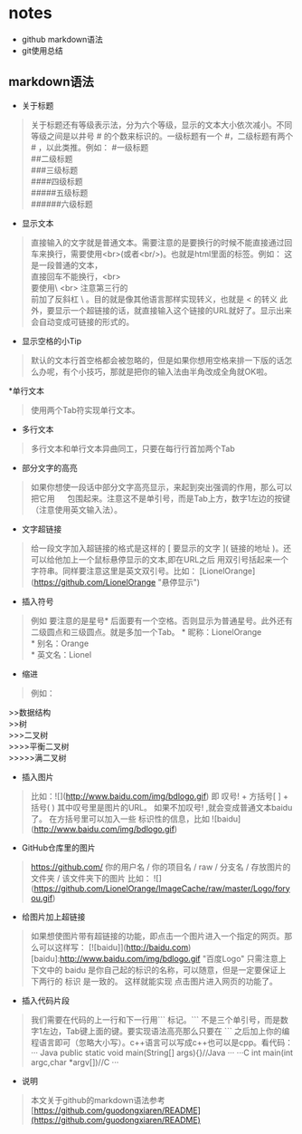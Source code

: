 # notes
* github markdown语法
* git使用总结

## markdown语法
* 关于标题

>关于标题还有等级表示法，分为六个等级，显示的文本大小依次减小。不同等级之间是以井号  #  的个数来标识的。一级标题有一个 #，二级标题有两个# ，以此类推。例如：
>\#一级标题  
>\##二级标题  
>\###三级标题  
>\####四级标题  
>\#####五级标题  
>\######六级标题 

* 显示文本

>直接输入的文字就是普通文本。需要注意的是要换行的时候不能直接通过回车来换行，需要使用\<br>(或者\<br/>)。也就是html里面的标签。例如：
这是一段普通的文本，  
直接回车不能换行，\<br>  
要使用\ \<br> 
注意第三行的<br>前加了反斜杠 \ 。目的就是像其他语言那样实现转义，也就是 <  的转义
此外，要显示一个超链接的话，就直接输入这个链接的URL就好了。显示出来会自动变成可链接的形式的。

* 显示空格的小Tip

>默认的文本行首空格都会被忽略的，但是如果你想用空格来排一下版的话怎么办呢，有个小技巧，那就是把你的输入法由半角改成全角就OK啦。

*单行文本

>使用两个Tab符实现单行文本。

* 多行文本

>多行文本和单行文本异曲同工，只要在每行行首加两个Tab

* 部分文字的高亮

>如果你想使一段话中部分文字高亮显示，来起到突出强调的作用，那么可以把它用 `  ` 包围起来。注意这不是单引号，而是Tab上方，数字1左边的按键（注意使用英文输入法）。

* 文字超链接
>给一段文字加入超链接的格式是这样的 \[ 要显示的文字 ]( 链接的地址 )。还可以给他加上一个鼠标悬停显示的文本,即在URL之后 用双引号括起来一个字符串。同样要注意这里是英文双引号。比如：
\[LionelOrange](https://github.com/LionelOrange "悬停显示")

* 插入符号

>例如 要注意的是星号* 后面要有一个空格。否则显示为普通星号。此外还有二级圆点和三级圆点。就是多加一个Tab。
>\* 昵称：LionelOrange  
\* 别名：Orange  
\* 英文名：Lionel 

* 缩进

>例如：
>
\>>数据结构  
\>>树  
\>>>二叉树  
\>>>>平衡二叉树  
\>>>>>满二叉树  

* 插入图片

>比如：!\[](http://www.baidu.com/img/bdlogo.gif)
即 叹号! + 方括号[ ] + 括号( ) 其中叹号里是图片的URL。
如果不加叹号! ,就会变成普通文本baidu了。
在方括号里可以加入一些 标识性的信息，比如
!\[baidu](http://www.baidu.com/img/bdlogo.gif) 

* GitHub仓库里的图片

>https://github.com/ 你的用户名 / 你的项目名 / raw / 分支名 / 存放图片的文件夹 / 该文件夹下的图片 比如：
!\[](https://github.com/LionelOrange/ImageCache/raw/master/Logo/foryou.gif)  

* 给图片加上超链接

>如果想使图片带有超链接的功能，即点击一个图片进入一个指定的网页。那么可以这样写：
\[![baidu]](http://baidu.com)  
\[baidu]:http://www.baidu.com/img/bdlogo.gif "百度Logo" 
只需注意上下文中的 baidu 是你自己起的标识的名称，可以随意，但是一定要保证上下两行的 标识 是一致的。 
这样就能实现 点击图片进入网页的功能了。

* 插入代码片段

>我们需要在代码的上一行和下一行用\`\`\` 标记。\`\`\` 不是三个单引号，而是数字1左边，Tab键上面的键。要实现语法高亮那么只要在 ``` 之后加上你的编程语言即可（忽略大小写）。c++语言可以写成c++也可以是cpp。看代码：
>··· Java
public static void main(String[] args){}//Java
···
···C
int main(int argc,char *argv[])//C
···
* 说明

>本文关于github的markdown语法参考 [https://github.com/guodongxiaren/README](https://github.com/guodongxiaren/README)
